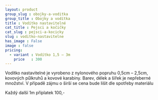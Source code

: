```yaml
---
layout: product
group_slug : obojky-a-voditka
group_title : Obojky a vodítka
title : Vodítko nastavitelné
cat_title : Pejsci a kočičky
cat_slug : pejsci-a-kocicky
slug : voditko-nastavitelne
has_image : False
image : false
pricing:
  - variant : Vodítko 1,5 – 3m
    price   : 300
---
```


Vodítko nastavitelné je vyrobeno z nylonového popruhu 0,5cm – 2,5cm, kovových půlkruhů a kovové karabiny. Barev, délek a šířek je nepřeberné množství. V případě zájmu o širší se cena bude lišit dle spotřeby materiálu


Každý další 1m příplatek 100,-

